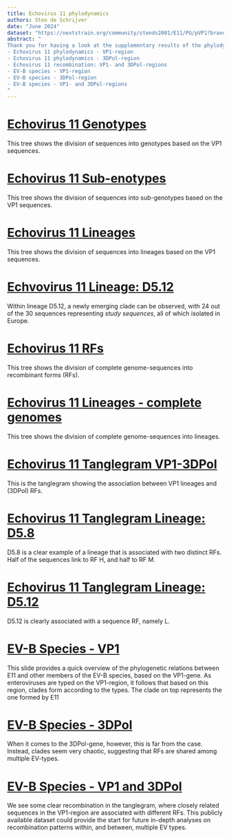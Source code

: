 ```yaml
---
title: Echovirus 11 phylodynamics
authors: Sten de Schrijver
date: "June 2024"
dataset: "https://nextstrain.org/community/stends2001/E11/PG/pVP1?branchLabel=Genotype_VP1&showBranchLabels=all"
abstract: "
Thank you for having a look at the supplementary results of the phylodynamic analysis. This Nextstrain *narrative* covers the same results, but allows the visualisation of a bit more nuances. Moreover, Auspice allows any viewer to explore the data. In case of any questions, feel free to contact me at _stends2001@gmail.com_. I will be covering the following topics in general, but I have uploaded the data with a few more variables that allows you to explore the analysis.
- Echovirus 11 phylodynamics - VP1-region
- Echovirus 11 phylodynamics - 3DPol-region
- Echovirus 11 recombination: VP1- and 3DPol-regions
- EV-B species - VP1-region
- EV-B species - 3DPol-region
- EV-B species - VP1- and 3DPol-regions
"
---
```


# [Echovirus 11 Genotypes](https://nextstrain.org/community/stends2001/E11/PG/pVP1?branchLabel=Genotype_VP1&showBranchLabels=all)
This tree shows the division of sequences into genotypes based on the VP1 sequences.

# [Echovirus 11 Sub-enotypes](https://nextstrain.org/community/stends2001/E11/PG/pVP1?branchLabel=Genotype_VP1&c=Subgenotype_VP1&showBranchLabels=all)
This tree shows the division of sequences into sub-genotypes based on the VP1 sequences.

# [Echovirus 11 Lineages](https://nextstrain.org/community/stends2001/E11/PG/pVP1?branchLabel=Genotype_VP1&c=Subsubgenotype_VP1&showBranchLabels=all)
This tree shows the division of sequences into lineages based on the VP1 sequences.

# [Echvovirus 11 Lineage: D5.12](https://nextstrain.org/community/stends2001/E11/PG/pVP1?c=Country)
Within lineage D5.12, a newly emerging clade can be observed, with 24 out of the 30 sequences representing _study sequences_, all of which isolated in Europe.

# [Echovirus 11 RFs](https://nextstrain.org/community/stends2001/E11/CG/3DPol)
This tree shows the division of complete genome-sequences into recombinant forms (RFs).

# [Echovirus 11 Lineages - complete genomes](https://nextstrain.org/community/stends2001/E11/CG/VP1)
This tree shows the division of complete genome-sequences into lineages.

# [Echovirus 11 Tanglegram VP1-3DPol](https://nextstrain.org/community/stends2001/E11/CG/VP1:community/stends2001/E11/CG/3DPol?c=Tanglegram_genotype)
This is the tanglegram showing the association between VP1 lineages and (3DPol) RFs.

# [Echovirus 11 Tanglegram Lineage: D5.8](https://nextstrain.org/community/stends2001/E11/CG/VP1:community/stends2001/E11/CG/3DPol?c=Tanglegram_genotype&label=Tanglegram_genotype:VP1_D5.8)
D5.8 is a clear example of a lineage that is associated with two distinct RFs. Half of the sequences link to RF H, and half to RF M.

# [Echovirus 11 Tanglegram Lineage: D5.12](https://nextstrain.org/community/stends2001/E11/CG/VP1:community/stends2001/E11/CG/3DPol?c=Tanglegram_genotype&label=Tanglegram_genotype:VP1_D5.12)
D5.12 is clearly associated with a sequence RF, namely L.

# [EV-B Species - VP1](https://nextstrain.org/community/stends2001/E11/EV-B/VP1)
This slide provides a quick overview of the phylogenetic relations between E11 and other members of the EV-B species, based on the VP1-gene. As enteroviruses are typed on the VP1-region, it follows that based on this region, clades form according to the types. The clade on top represents the one formed by E11

# [EV-B Species - 3DPol](https://nextstrain.org/community/stends2001/E11/EV-B/3DPol)
When it comes to the 3DPol-gene, however, this is far from the case. Instead, clades seem very chaotic, suggesting that RFs are shared among multiple EV-types.

# [EV-B Species - VP1 and 3DPol](https://nextstrain.org/community/stends2001/E11/EV-B/VP1:community/stends2001/E11/EV-B/3DPol)
We see some clear recombination in the tanglegram, where closely related sequences in the VP1-region are associated with different RFs. This publicly available dataset could provide the start for future in-depth analyses on recombination patterns within, and between, multiple EV types.
